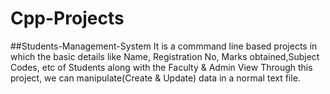 # Cpp-Projects
##Students-Management-System
It is a commmand line based projects in which the basic details like Name, Registration No, Marks obtained,Subject Codes, etc of Students along with the Faculty & Admin View
Through this project, we can manipulate(Create & Update) data in a normal text file.
